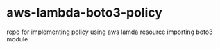 # aws-lambda-boto3-policy
repo for implementing policy using aws lamda resource importing boto3 module
